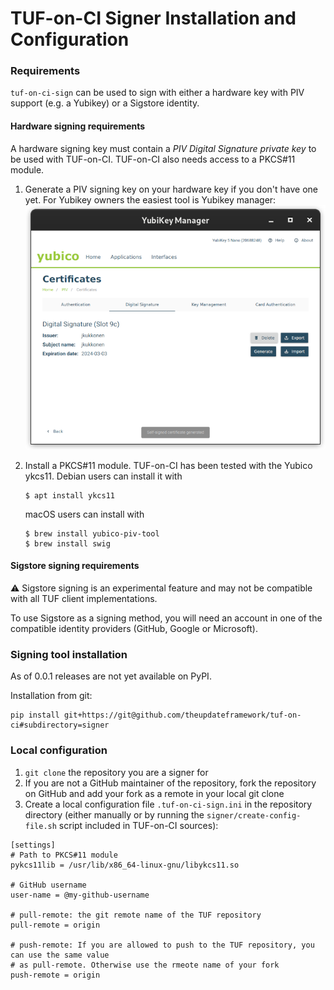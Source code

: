 # TUF-on-CI Signer Installation and Configuration

### Requirements

`tuf-on-ci-sign` can be used to sign with either a hardware key with PIV support (e.g.
a Yubikey) or a Sigstore identity.

#### Hardware signing requirements

A hardware signing key must contain a _PIV Digital Signature private key_ to be used with TUF-on-CI.
TUF-on-CI also needs access to a PKCS#11 module.

1. Generate a PIV signing key on your hardware key if you don't have one yet. For
   Yubikey owners the easiest tool is Yubikey manager:
   ![Yubikey manager UI](yubikey-manager.png)

1. Install a PKCS#11 module. TUF-on-CI has been tested with the Yubico ykcs11. Debian users can install it with
   ```shell
   $ apt install ykcs11
   ```
   macOS users can install with
   ```shell
   $ brew install yubico-piv-tool
   $ brew install swig
   ```

#### Sigstore signing requirements

:warning: Sigstore signing is an experimental feature and may not be compatible with all TUF client implementations.

To use Sigstore as a signing method, you will need an account in one of the compatible
identity providers (GitHub, Google or Microsoft).

### Signing tool installation

As of 0.0.1 releases are not yet available on PyPI.

Installation from git:
```shell
pip install git+https://git@github.com/theupdateframework/tuf-on-ci#subdirectory=signer
```

### Local configuration

1. `git clone` the repository you are a signer for
1. If you are not a GitHub maintainer of the repository, fork the repository on GitHub
   and add your fork as a remote in your local git clone
1. Create a local configuration file `.tuf-on-ci-sign.ini` in the repository directory
   (either manually or by running the `signer/create-config-file.sh` script included in
   TUF-on-CI sources):

  ```
  [settings]
  # Path to PKCS#11 module
  pykcs11lib = /usr/lib/x86_64-linux-gnu/libykcs11.so

  # GitHub username
  user-name = @my-github-username

  # pull-remote: the git remote name of the TUF repository
  pull-remote = origin

  # push-remote: If you are allowed to push to the TUF repository, you can use the same value
  # as pull-remote. Otherwise use the rmeote name of your fork 
  push-remote = origin
  ```

